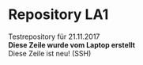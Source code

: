 # Repository LA1
Testrepository für 21.11.2017  
**Diese Zeile wurde vom Laptop erstellt**  
Diese Zeile ist neu! (SSH)
